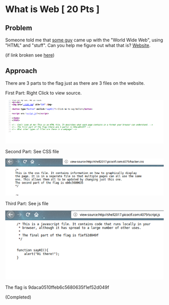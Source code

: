 # What is Web [ 20 Pts ]

## Problem

Someone told me that [some guy](https://en.wikipedia.org/wiki/Tim_Berners-Lee) came up with the "World Wide Web", using "HTML" and "stuff". Can you help me figure out what that is? [Website](http://shell2017.picoctf.com:4079/).

(if link broken see [here](./WGET/index.html))

## Approach

There are 3 parts to the flag just as there are 3 files on the website.

First Part: Right Click to view source. 

![View HTML source code](Screenshots/1_wiw.png)

Second Part: See CSS file

![View CSS source code](Screenshots/2_wiw.png)

Third Part: See js file

![View js source code](Screenshots/3_wiw.png)

The flag is 9daca0510ffeb6c5680635f1ef52d049f

(Completed)
